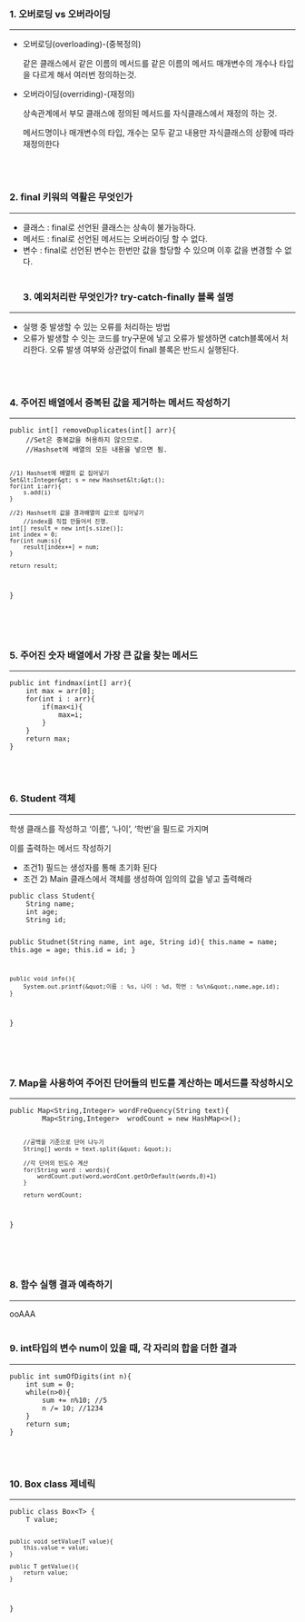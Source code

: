 <p><img alt="" src="https://velog.velcdn.com/images/isak9975/post/8ec23fc3-698b-4cc8-9cad-ff7f2dcc888a/image.png" /></p>
<h3 id="1-오버로딩-vs-오버라이딩">1. 오버로딩 vs 오버라이딩</h3>
<hr />
<ul>
<li><p>오버로딩(overloading)-(중복정의)</p>
<p>  같은 클래스에서 같은 이름의 메서드를 같은 이름의 메서드 매개변수의 개수나 타입을 다르게 해서 여러번 정의하는것.</p>
</li>
<li><p>오버라이딩(overriding)-(재정의)</p>
<p>  상속관계에서 부모 클래스에 정의된 메서드를 자식클래스에서 재정의 하는 것.</p>
<p>  메서드명이나 매개변수의 타입, 개수는 모두 같고 내용만 자식클래스의 상황에 따라 재정의한다</p>
</li>
</ul>
<p><br /><br /></p>
<h3 id="2-final-키워의-역활은-무엇인가">2. final 키워의 역활은 무엇인가</h3>
<hr />
<ul>
<li>클래스 : final로 선언된 클래스는 상속이 불가능하다.</li>
<li>메서드 : final로 선언된 메서드는 오버라이딩 할 수 없다.</li>
<li>변수 : final로 선언된 변수는 한번만 값을 할당할 수 있으며 이후 값을 변경할 수 없다.
<br /><br /><h3 id="3-예외처리란-무엇인가-try-catch-finally-블록-설명">3. 예외처리란 무엇인가? try-catch-finally 블록 설명</h3>
</li>
</ul>
<hr />
<ul>
<li>실행 중 발생할 수 있는 오류를 처리하는 방법</li>
<li>오류가 발생할 수 잇는 코드를 try구문에 넣고 오류가 발생하면 catch블록에서 처리한다. 오류 발생 여부와 상관없이 finall 블록은 반드시 실행된다.</li>
</ul>
<p><br /><br /></p>
<h3 id="4-주어진-배열에서-중복된-값을-제거하는-메서드-작성하기">4. 주어진 배열에서 중복된 값을 제거하는 메서드 작성하기</h3>
<hr />
<pre><code class="language-java">public int[] removeDuplicates(int[] arr){
    //Set은 중복값을 허용하지 않으므로.
    //Hashset에 배열의 모든 내용을 넣으면 됨.

    //1) Hashset에 배열의 값 집어넣기
    Set&lt;Integer&gt; s = new Hashset&lt;&gt;();
    for(int i:arr){
        s.add(i)
    }

    //2) Hashset의 값을 결과배열의 값으로 집어넣기
        //index를 직접 만들어서 진행.
    int[] result = new int[s.size()];
    int index = 0;
    for(int num:s){
        result[index++] = num;
    }

    return result;
}</code></pre>
<p><br /><br /></p>
<h3 id="5-주어진-숫자-배열에서-가장-큰-값을-찾는-메서드">5. 주어진 숫자 배열에서 가장 큰 값을 찾는 메서드</h3>
<hr />
<pre><code class="language-java">public int findmax(int[] arr){
    int max = arr[0];
    for(int i : arr){
        if(max&lt;i){
            max=i;
        }
    }
    return max;
}</code></pre>
<p><br /><br /></p>
<h3 id="6-student-객체">6. Student 객체</h3>
<hr />
<p>학생 클래스를 작성하고 ‘이름’, ‘나이’, ‘학번’을 필드로 가지며</p>
<p>이를 출력하는 메서드 작성하기</p>
<ul>
<li>조건1) 필드는 생성자를 통해 초기화 된다</li>
<li>조건 2) Main 클래스에서 객체를 생성하여 임의의 값을 넣고 출력해라</li>
</ul>
<pre><code class="language-java">public class Student{
    String name;
    int age;
    String id;

public Studnet(String name, int age, String id){
    this.name = name;
    this.age = age;
    this.id = id;
    }

    public void info(){
        System.out.printf(&quot;이름 : %s, 나이 : %d, 학번 : %s\n&quot;,name,age,id);
    }

}</code></pre>
<p><br /><br /></p>
<h3 id="7-map을-사용하여-주어진-단어들의-빈도를-계산하는-메서드를-작성하시오">7. Map을 사용하여 주어진 단어들의 빈도를 계산하는 메서드를 작성하시오</h3>
<hr />
<pre><code class="language-java">public Map&lt;String,Integer&gt; wordFreQuency(String text){
        Map&lt;String,Integer&gt;  wrodCount = new HashMap&lt;&gt;();

        //공백을 기준으로 단어 나누기
        String[] words = text.split(&quot; &quot;);

        //각 단어의 빈도수 계산
        for(String word : words){
            wordCount.put(word,wordCont.getOrDefault(words,0)+1)
        }

        return wordCount;
}</code></pre>
<p><br /><br /></p>
<h3 id="8-함수-실행-결과-예측하기">8. 함수 실행 결과 예측하기</h3>
<hr />
<p>ooAAA
<br /><br /></p>
<h3 id="9-int타입의-변수-num이-있을-때-각-자리의-합을-더한-결과">9. int타입의 변수 num이 있을 때, 각 자리의 합을 더한 결과</h3>
<hr />
<pre><code class="language-java">public int sumOfDigits(int n){
    int sum = 0;
    while(n&gt;0){
        sum += n%10; //5
        n /= 10; //1234
    }
    return sum;
}</code></pre>
<p><br /><br /></p>
<h3 id="10-box-class-제네릭">10. Box class 제네릭</h3>
<hr />
<pre><code class="language-java">public class Box&lt;T&gt; {
    T value;

    public void setValue(T value){
        this.value = value;
    }

    public T getValue(){
        return value;
    }

}</code></pre>